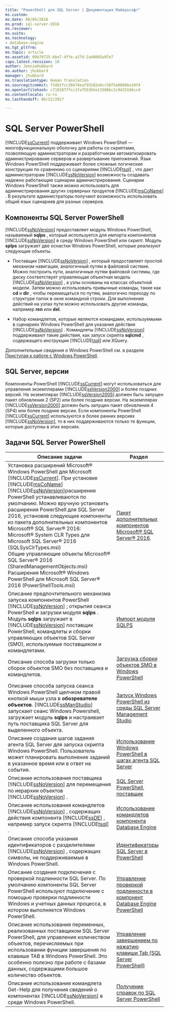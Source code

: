 ```yaml
---
title: "PowerShell для SQL Server | Документация Майкрософт"
ms.custom: 
ms.date: 08/04/2016
ms.prod: sql-server-2016
ms.reviewer: 
ms.suite: 
ms.technology:
- database-engine
ms.tgt_pltfrm: 
ms.topic: article
ms.assetid: 89b70725-bbe7-4ffe-a27d-2a40005a97e7
caps.latest.revision: 10
author: JennieHubbard
ms.author: jhubbard
manager: jhubbard
ms.translationtype: Human Translation
ms.sourcegitcommit: f3481fcc2bb74eaf93182e6cc58f5a06666e10f4
ms.openlocfilehash: c7181877fcc1fa7553b5e11508bc1c9425166ccd
ms.contentlocale: ru-ru
ms.lasthandoff: 06/22/2017

---
```

# <a name="sql-server-powershell"></a>SQL Server PowerShell
  [!INCLUDE[ssCurrent](../../includes/sscurrent-md.md)] поддерживает Windows PowerShell — многофункциональную оболочку для работы со скриптами, позволяющую администраторам и разработчикам автоматизировать администрирование серверов и развертывание приложений. Язык Windows PowerShell поддерживает более сложные логические конструкции по сравнению со сценариями [!INCLUDE[tsql](../../includes/tsql-md.md)] , что дает администраторам [!INCLUDE[ssNoVersion](../../includes/ssnoversion-md.md)] возможность создавать надежно работающие сценарии администрирования. Сценарии Windows PowerShell также можно использовать для администрирования других серверных продуктов [!INCLUDE[msCoName](../../includes/msconame-md.md)] . В результате администраторы получают возможность использовать общий язык сценариев для разных серверов.  
  
## <a name="sql-server-powershell-components"></a>Компоненты SQL Server PowerShell  
 [!INCLUDE[ssNoVersion](../../includes/ssnoversion-md.md)] предоставляет модуль Windows PowerShell, называемый **sqlps** , который используется для импорта компонентов [!INCLUDE[ssNoVersion](../../includes/ssnoversion-md.md)] в среду Windows PowerShell или скрипт. Модуль **splps** загружает две оснастки Windows PowerShell, которые реализуют следующие объекты.  
  
-   Поставщик [!INCLUDE[ssNoVersion](../../includes/ssnoversion-md.md)] , который предоставляет простой механизм навигации, аналогичный путям в файловой системе. Можно построить пути, аналогичные путям файловой системы, где диску соответствует управляющая объектная модель [!INCLUDE[ssNoVersion](../../includes/ssnoversion-md.md)] , а узлы основаны на классах объектной модели. Затем можно использовать привычные команды, такие как **cd** и **dir** , чтобы перемещаться по путям, аналогично переходу по структуре папок в окне командной строки. Для выполнения действий на узлах пути можно использовать другие команды, например **ren** или **del**.  
  
-   Набор командлетов, которые являются командами, используемыми в сценариях Windows PowerShell для указания действия [!INCLUDE[ssNoVersion](../../includes/ssnoversion-md.md)] . Командлеты [!INCLUDE[ssNoVersion](../../includes/ssnoversion-md.md)] поддерживают такие действия, как запуск скрипта **sqlcmd** , содержащего инструкции [!INCLUDE[tsql](../../includes/tsql-md.md)] или XQuery.  
  
 Дополнительные сведения о Windows PowerShell см. в разделе [Приступая к работе с Windows PowerShell](https://msdn.microsoft.com/powershell/scripting/getting-started/getting-started-with-windows-powershell).  
  
## <a name="sql-server-versions"></a>SQL Server, версии  
 Компоненты PowerShell [!INCLUDE[ssCurrent](../../includes/sscurrent-md.md)] могут использоваться для управления экземплярами [!INCLUDE[ssVersion2000](../../includes/ssversion2000-md.md)] и более поздних версий. На экземплярах [!INCLUDE[ssVersion2005](../../includes/ssversion2005-md.md)] должен быть запущен пакет обновления 2 (SP2) или более поздние версии. На экземплярах [!INCLUDE[ssVersion2000](../../includes/ssversion2000-md.md)] должен быть запущен пакет обновления 4 (SP4) или более поздние версии. Если компоненты PowerShell [!INCLUDE[ssCurrent](../../includes/sscurrent-md.md)] используются в более ранних версиях [!INCLUDE[ssNoVersion](../../includes/ssnoversion-md.md)], то в них поддерживаются только те функции, которые доступны в этих версиях.  
     
## <a name="sql-server-powershell-tasks"></a>Задачи SQL Server PowerShell  
  
|Описание задачи|Раздел|  
|----------------------|-----------| 
|Установка расширений Microsoft® Windows PowerShell для Microsoft [!INCLUDE[ssCurrent](../../includes/sscurrent-md.md)].  При установке [!INCLUDE[msCoName](../../includes/msconame-md.md)] [!INCLUDE[ssNoVersion](../../includes/ssnoversion-md.md)]расширения PowerShell устанавливаются по умолчанию.  Можно вручную установить расширения PowerShell для SQL Server 2016, установив следующие компоненты из пакета дополнительных компонентов Microsoft® SQL Server® 2016:<br/>     Microsoft® System CLR Types для Microsoft SQL Server® 2016 (SQLSysClrTypes.msi)<br/>Общие управляющие объекты Microsoft® SQL Server® 2016 (SharedManagementObjects.msi)<br/> Расширения Microsoft® Windows PowerShell для Microsoft SQL Server® 2016 (PowerShellTools.msi)|[Пакет дополнительных компонентов Microsoft® SQL Server® 2016](https://www.microsoft.com/en-us/download/details.aspx?id=52676).   | 
|Описание предпочтительного механизма запуска компонентов PowerShell [!INCLUDE[ssNoVersion](../../includes/ssnoversion-md.md)] ; открытия сеанса PowerShell и загрузки модуля **sqlps** . Модуль **sqlps** загружает в [!INCLUDE[ssNoVersion](../../includes/ssnoversion-md.md)] поставщик PowerShell, командлеты и сборки управляющих объектов SQL Server (SMO), используемые поставщиком и командлетами.|[Импорт модуля SQLPS](../../relational-databases/scripting/import-the-sqlps-module.md)|  
|Описание способа загрузки только сборок объектов SMO без поставщика и командлетов.|[Загрузка сборки объектов SMO в Windows PowerShell](../../relational-databases/scripting/load-the-smo-assemblies-in-windows-powershell.md)|  
|Описание способа запуска сеанса Windows PowerShell щелчком правой кнопкой мыши узла в **обозревателе объектов**. [!INCLUDE[ssManStudio](../../includes/ssmanstudio-md.md)] запускает сеанс Windows Powershell, загружает модуль **sqlps** и настраивает путь поставщика SQL Server для выделенного объекта.|[Запуск Windows PowerShell из среды SQL Server Management Studio](../../relational-databases/scripting/run-windows-powershell-from-sql-server-management-studio.md)|  
|Описание создания шагов задания агента SQL Server для запуска скрипта Windows PowerShell. Пользователь может планировать выполнение заданий в указанное время или в ответ на события.|[Использование Windows PowerShell в шагах агента SQL Server](../../relational-databases/scripting/run-windows-powershell-steps-in-sql-server-agent.md)|  
|Описание использования поставщика [!INCLUDE[ssNoVersion](../../includes/ssnoversion-md.md)] для перемещения по иерархии объектов [!INCLUDE[ssNoVersion](../../includes/ssnoversion-md.md)] .|[SQL Server PowerShell, поставщик](../../relational-databases/scripting/sql-server-powershell-provider.md)|  
|Описание использования командлетов [!INCLUDE[ssNoVersion](../../includes/ssnoversion-md.md)] , содержащих действия компонента [!INCLUDE[ssDE](../../includes/ssde-md.md)] , например запуск скрипта [!INCLUDE[tsql](../../includes/tsql-md.md)] .|[Использование командлетов компонента Database Engine](../../relational-databases/scripting/use-the-database-engine-cmdlets.md)|  
|Описание способа указания идентификаторов с разделителями [!INCLUDE[ssNoVersion](../../includes/ssnoversion-md.md)] , содержащих символы, не поддерживаемые в Windows PowerShell.|[Идентификаторы SQL Server в PowerShell](../../relational-databases/scripting/sql-server-identifiers-in-powershell.md)|  
|Описание создания подключения с проверкой подлинности SQL Server. По умолчанию компоненты SQL Server PowerShell используют подключение с помощью проверки подлинности Windows и учетных данных процесса, в котором выполняется Windows PowerShell.|[Управление проверкой подлинности в компонент Database Engine PowerShell](../../relational-databases/scripting/manage-authentication-in-database-engine-powershell.md)|  
|Описание использования переменных, реализованных поставщиком SQL Server PowerShell, для управления количеством объектов, перечисляемых при использовании функции завершения по клавише TAB в Windows PowerShell. Это особенно полезно при работе с базами данных, содержащими большое количество объектов.|[Управление завершением по нажатию клавиши Tab (SQL Server PowerShell)](../../relational-databases/scripting/manage-tab-completion-sql-server-powershell.md)|  
|Описание использования командлета Get-Help для получения сведений о компонентах [!INCLUDE[ssNoVersion](../../includes/ssnoversion-md.md)] в среде Windows PowerShell.|[Получение справок по SQL Server PowerShell](../../relational-databases/scripting/get-help-sql-server-powershell.md)|  
  
  

